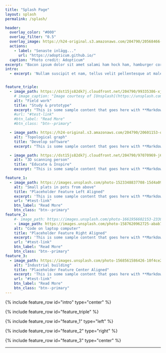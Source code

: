 ```yaml
---
title: "Splash Page"
layout: splash
permalink: /splash/

header:
  overlay_color: "#000"
  overlay_filter: "0.5"
  overlay_image: https://h24-original.s3.amazonaws.com/204790/20568466-QhrEw.jpg
  actions:
    - label: "Senaste inlägg..."
      url: "https://adopticum.github.io/"
  caption: "Photo credit: Adopticum"
excerpt: "Bacon ipsum dolor sit amet salami ham hock ham, hamburger corned beef short ribs kielbasa biltong t-bone drumstick tri-tip tail sirloin pork chop."
intro: 
  - excerpt: 'Nullam suscipit et nam, tellus velit pellentesque at malesuada, enim eaque. Quis nulla, netus tempor in diam gravida tincidunt, *proin faucibus* voluptate felis id sollicitudin. Centered with `type="center"`'


feature_triple:
  - image_path: https://dst15js82dk7j.cloudfront.net/204790/99335386-xjICV.jpg
    # image_caption: "Image courtesy of [Unsplash](https://unsplash.com/)"
    alt: "Field work"
    title: "Study & prototype"
    excerpt: "This is some sample content that goes here with **Markdown** formatting."
    #url: "#test-link"
    #btn_label: "Read More"
    #btn_class: "btn--primary"

  - image_path: https://h24-original.s3.amazonaws.com/204790/20601153-qr1Ht.jpg
    alt: "Topological graph"
    title: "Develop software"
    excerpt: "This is some sample content that goes here with **Markdown** formatting."

  - image_path: https://dst15js82dk7j.cloudfront.net/204790/97070969-j6NMI.jpg
	alt: "3D scanning person"
    title: "Educate & Inspire"
    excerpt: "This is some sample content that goes here with **Markdown** formatting."

feature_1:
  - image_path: https://images.unsplash.com/photo-1523348837708-15d4a09cfac2
    alt: "Small plats in pots from above"
    title: "Placeholder Feature Left Aligned"
    excerpt: 'This is some sample content that goes here with **Markdown** formatting. Left aligned with `type="left"`'
    url: "#test-link"
    btn_label: "Read More"
    btn_class: "btn--primary"
feature_2:
	#- image_path: https://images.unsplash.com/photo-1661956602153-23384936a1d3
	- image_path: https://images.unsplash.com/photo-1587620962725-abab7fe55159
    alt: "Code on laptop computer"
    title: "Placeholder Feature Right Aligned"
    excerpt: 'This is some sample content that goes here with **Markdown** formatting. Right aligned with `type="right"`'
    url: "#test-link"
    btn_label: "Read More"
    btn_class: "btn--primary"
feature_3:
  - image_path: https://images.unsplash.com/photo-1568561586426-10f4ce2dafc5
    alt: "Industrial building"
    title: "Placeholder Feature Center Aligned"
    excerpt: 'This is some sample content that goes here with **Markdown** formatting. Centered with `type="center"`'
    url: "#test-link"
    btn_label: "Read More"
    btn_class: "btn--primary"
---
```


{% include feature_row id="intro" type="center" %}

{% include feature_row id="feature_triple" %}

{% include feature_row id="feature_1" type="left" %}

{% include feature_row id="feature_2" type="right" %}

{% include feature_row id="feature_3" type="center" %}

---
